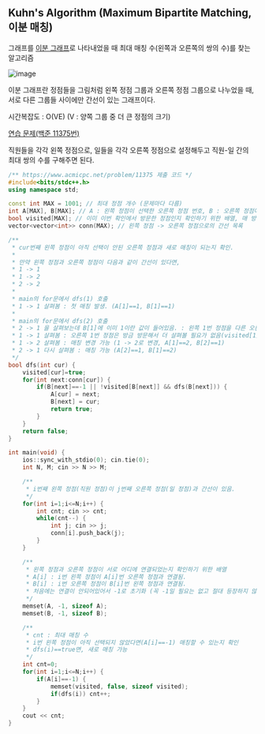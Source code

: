 ## Kuhn's Algorithm (Maximum Bipartite Matching, 이분 매칭)

그래프를 [이분 그래프](https://ko.wikipedia.org/wiki/%EC%9D%B4%EB%B6%84_%EA%B7%B8%EB%9E%98%ED%94%84)로 나타내었을 때 최대 매칭 수(왼쪽과 오른쪽의 쌍의 수)를 찾는 알고리즘

![image](https://github.com/user-attachments/assets/56ba1be0-a03c-4bb8-8816-b7da371723da)

이분 그래프란 정점들을 그림처럼 왼쪽 정점 그룹과 오른쪽 정점 그룹으로 나누었을 때, 서로 다른 그룹들 사이에만 간선이 있는 그래프이다.

시간복잡도 : O(VE) (V : 양쪽 그룹 중 더 큰 정점의 크기)

[연습 문제(백준 11375번)](https://www.acmicpc.net/problem/11375)

직원들을 각각 왼쪽 정점으로, 일들을 각각 오른쪽 정점으로 설정해두고 직원-일 간의 최대 쌍의 수를 구해주면 된다.

``` c++
/** https://www.acmicpc.net/problem/11375 제출 코드 */
#include<bits/stdc++.h>
using namespace std;

const int MAX = 1001; // 최대 정점 개수 (문제마다 다름)
int A[MAX], B[MAX]; // A : 왼쪽 정점이 선택한 오른쪽 정점 번호, B : 오른쪽 정점이 선택한 왼쪽 정점 번호, 맨 처음에 -1로 한번 초기화
bool visited[MAX]; // 이미 이번 확인에서 방문한 정점인지 확인하기 위한 배열, 매 방문마다 false로 초기화
vector<vector<int>> conn(MAX); // 왼쪽 정점 -> 오른쪽 정점으로의 간선 목록

/**
 * cur번째 왼쪽 정점이 아직 선택이 안된 오른쪽 정점과 새로 매칭이 되는지 확인.
 * 
 * 만약 왼쪽 정점과 오른쪽 정점이 다음과 같이 간선이 있다면,
 * 1 -> 1
 * 1 -> 2
 * 2 -> 2
 * 
 * main의 for문에서 dfs(1) 호출
 * 1 -> 1 살펴봄 : 첫 매칭 발생. (A[1]==1, B[1]==1)
 * 
 * main의 for문에서 dfs(2) 호출
 * 2 -> 1 을 살펴보는데 B[1]에 이미 1이란 값이 들어있음. : 왼쪽 1번 정점을 다른 오른쪽 정점과 매칭할 수 있는지 확인
 * 1 -> 1 살펴봄 : 오른쪽 1번 정점은 방금 방문해서 더 살펴볼 필요가 없음(visited[1]==true)
 * 1 -> 2 살펴봄 : 매칭 변경 가능 (1 -> 2로 변경, A[1]==2, B[2]==1)
 * 2 -> 1 다시 살펴봄 : 매칭 가능 (A[2]==1, B[1]==2)
 */
bool dfs(int cur) {
    visited[cur]=true;
    for(int next:conn[cur]) {
        if(B[next]==-1 || !visited[B[next]] && dfs(B[next])) {
            A[cur] = next;
            B[next] = cur;
            return true;
        }
    }
    return false;
}

int main(void) {
    ios::sync_with_stdio(0); cin.tie(0);
    int N, M; cin >> N >> M;

    /** 
     * i번째 왼쪽 정점(직원 정점)이 j번째 오른쪽 정점(일 정점)과 간선이 있음.
     */
    for(int i=1;i<=N;i++) {
        int cnt; cin >> cnt;
        while(cnt--) {
            int j; cin >> j;
            conn[i].push_back(j);
        }
    }

    /** 
     * 왼쪽 정점과 오른쪽 정점이 서로 어디에 연결되었는지 확인하기 위한 배열
     * A[i] : i번 왼쪽 정점이 A[i]번 오른쪽 정점과 연결됨.
     * B[i] : i번 오른쪽 정점이 B[i]번 왼쪽 정점과 연결됨.
     * 처음에는 연결이 안되어있어서 -1로 초기화 (꼭 -1일 필요는 없고 절대 등장하지 않은 편한 숫자로 초기화하면 됨)
     */
    memset(A, -1, sizeof A);
    memset(B, -1, sizeof B);

    /** 
     * cnt : 최대 매칭 수
     * i번 왼쪽 정점이 아직 선택되지 않았다면(A[i]==-1) 매칭할 수 있는지 확인
     * dfs(i)==true면, 새로 매칭 가능
     */
    int cnt=0;
    for(int i=1;i<=N;i++) {
        if(A[i]==-1) {
            memset(visited, false, sizeof visited);
            if(dfs(i)) cnt++;
        }
    }
    cout << cnt;
}
```
